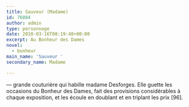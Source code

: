 ```yaml
---
title: Sauveur (Madame)
id: 76084
author: admin
type: personnage
date: 2010-03-16T08:19:48+00:00
excerpt: Au Bonheur des Dames
novel:
  - bonheur
main_name: 'Sauveur '
secondary_name: Madame

---
```

— grande couturière qui habille madame Desforges. Elle guette les occasions du Bonheur des Dames, fait des provisions considérables à chaque exposition, et les écoule en doublant et en triplant les prix [96]. 